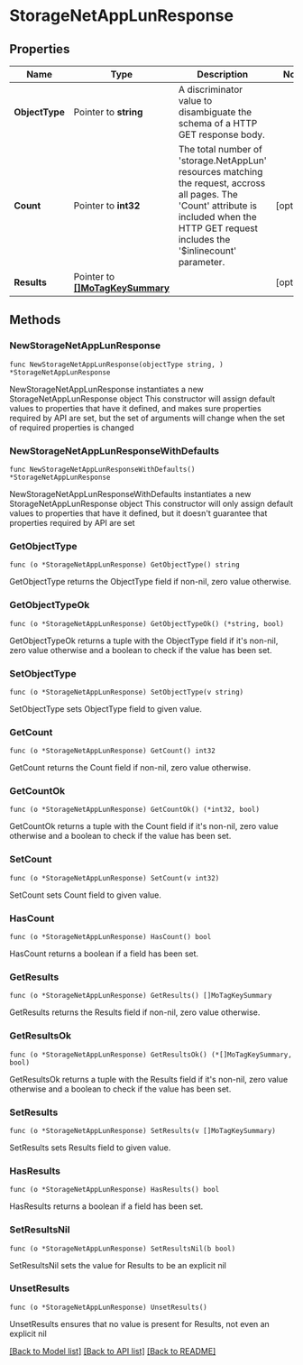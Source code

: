 # StorageNetAppLunResponse

## Properties

Name | Type | Description | Notes
------------ | ------------- | ------------- | -------------
**ObjectType** | Pointer to **string** | A discriminator value to disambiguate the schema of a HTTP GET response body. | 
**Count** | Pointer to **int32** | The total number of &#39;storage.NetAppLun&#39; resources matching the request, accross all pages. The &#39;Count&#39; attribute is included when the HTTP GET request includes the &#39;$inlinecount&#39; parameter. | [optional] 
**Results** | Pointer to [**[]MoTagKeySummary**](mo.TagKeySummary.md) |  | [optional] 

## Methods

### NewStorageNetAppLunResponse

`func NewStorageNetAppLunResponse(objectType string, ) *StorageNetAppLunResponse`

NewStorageNetAppLunResponse instantiates a new StorageNetAppLunResponse object
This constructor will assign default values to properties that have it defined,
and makes sure properties required by API are set, but the set of arguments
will change when the set of required properties is changed

### NewStorageNetAppLunResponseWithDefaults

`func NewStorageNetAppLunResponseWithDefaults() *StorageNetAppLunResponse`

NewStorageNetAppLunResponseWithDefaults instantiates a new StorageNetAppLunResponse object
This constructor will only assign default values to properties that have it defined,
but it doesn't guarantee that properties required by API are set

### GetObjectType

`func (o *StorageNetAppLunResponse) GetObjectType() string`

GetObjectType returns the ObjectType field if non-nil, zero value otherwise.

### GetObjectTypeOk

`func (o *StorageNetAppLunResponse) GetObjectTypeOk() (*string, bool)`

GetObjectTypeOk returns a tuple with the ObjectType field if it's non-nil, zero value otherwise
and a boolean to check if the value has been set.

### SetObjectType

`func (o *StorageNetAppLunResponse) SetObjectType(v string)`

SetObjectType sets ObjectType field to given value.


### GetCount

`func (o *StorageNetAppLunResponse) GetCount() int32`

GetCount returns the Count field if non-nil, zero value otherwise.

### GetCountOk

`func (o *StorageNetAppLunResponse) GetCountOk() (*int32, bool)`

GetCountOk returns a tuple with the Count field if it's non-nil, zero value otherwise
and a boolean to check if the value has been set.

### SetCount

`func (o *StorageNetAppLunResponse) SetCount(v int32)`

SetCount sets Count field to given value.

### HasCount

`func (o *StorageNetAppLunResponse) HasCount() bool`

HasCount returns a boolean if a field has been set.

### GetResults

`func (o *StorageNetAppLunResponse) GetResults() []MoTagKeySummary`

GetResults returns the Results field if non-nil, zero value otherwise.

### GetResultsOk

`func (o *StorageNetAppLunResponse) GetResultsOk() (*[]MoTagKeySummary, bool)`

GetResultsOk returns a tuple with the Results field if it's non-nil, zero value otherwise
and a boolean to check if the value has been set.

### SetResults

`func (o *StorageNetAppLunResponse) SetResults(v []MoTagKeySummary)`

SetResults sets Results field to given value.

### HasResults

`func (o *StorageNetAppLunResponse) HasResults() bool`

HasResults returns a boolean if a field has been set.

### SetResultsNil

`func (o *StorageNetAppLunResponse) SetResultsNil(b bool)`

 SetResultsNil sets the value for Results to be an explicit nil

### UnsetResults
`func (o *StorageNetAppLunResponse) UnsetResults()`

UnsetResults ensures that no value is present for Results, not even an explicit nil

[[Back to Model list]](../README.md#documentation-for-models) [[Back to API list]](../README.md#documentation-for-api-endpoints) [[Back to README]](../README.md)


